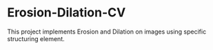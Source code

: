 # Erosion-Dilation-CV
This project implements Erosion and Dilation on images using specific structuring element.
